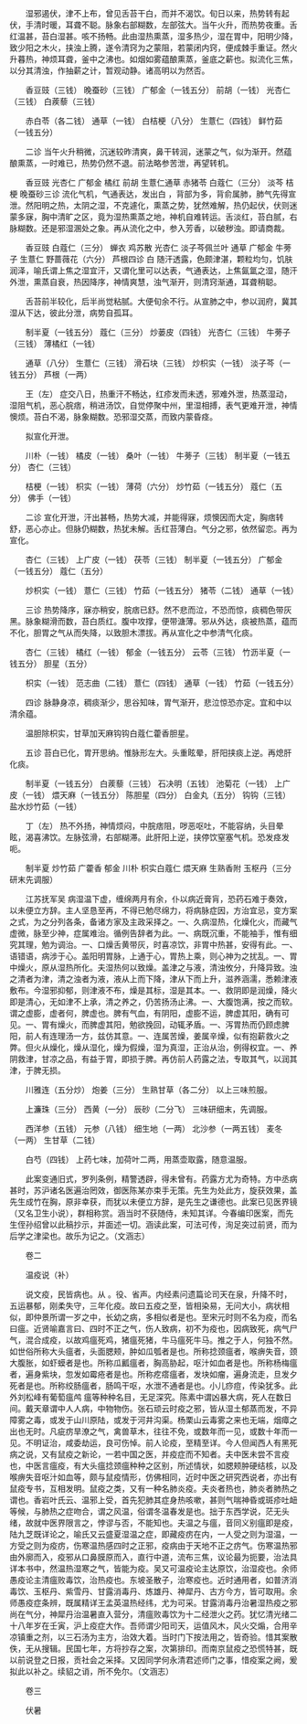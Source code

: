 <!-- { "loadSidebar": true } -->
　　湿邪遏伏，津不上布，曾见舌苔干白，而并不渴饮。旬日以来，热势转有起伏，手清时暖，耳聋不聪。脉象右部糊数，左部弦大。当午火升，而热势夜重。舌红温甚，苔白湿甚。咳不扬畅。此由湿热熏蒸，湿多热少，湿在胃中，阳明少降，致少阳之木火，挟浊上腾，遂令清窍为之蒙阻，若蒙闭内窍，便成棘手重证。然火升暮热，神烦耳聋，釜中之沸也。如烟如雾蕴酿熏蒸，釜底之薪也。拟流化三焦，以分其清浊，作抽薪之计，暂观动静。诸高明以为然否。

　　香豆豉（三钱） 晚蚕砂（三钱） 广郁金（一钱五分） 前胡（一钱） 光杏仁（三钱） 白蒺藜（三钱）

　　赤白苓（各二钱） 通草（一钱） 白桔梗（八分） 生薏仁（四钱） 鲜竹茹（一钱五分）

　　二诊 当午火升稍微，沉迷较昨清爽，鼻干转润，迷蒙之气，似为渐开。然蕴酿熏蒸，一时难已，热势仍然不退。前法略参苦泄，再望转机。

　　香豆豉 光杏仁 广郁金 橘红 前胡 生薏仁通草 赤猪苓 白蔻仁（三分） 淡芩 桔梗 晚蚕砂三诊 流化气机，气通表达，发出白 ，背部为多，背俞属肺，肺气先得宣泄。然阳明之热，太阴之湿，不克遽化，熏蒸之势，犹然难解，热仍起伏，伏则迷蒙多寐，胸中清旷之区，竟为湿热熏蒸之地，神机自难转运。舌淡红，苔白腻，右脉糊数。还是邪湿溷处之象。再从流化之中，参入芳香，以破秽浊。即请商裁。

　　香豆豉 白蔻仁（三分） 蝉衣 鸡苏散 光杏仁 淡子芩佩兰叶 通草 广郁金 牛蒡子 生薏仁 野蔷薇花（六分） 芦根四诊 白 随汗透露，色颇津湛，颗粒均匀，饥肤润泽，喻氏谓上焦之湿宜汗，又谓化里可以达表，气通表达，上焦氤氲之湿，随汗 外泄，熏蒸自衰，热因降序，神情爽慧，浊气渐开，则清窍渐通，耳聋稍聪。

　　舌苔前半较化，后半尚觉粘腻。大便旬余不行。从宣肺之中，参以润府，冀其湿从下达，彼此分泄，病势自孤耳。

　　制半夏（一钱五分） 蔻仁（三分） 炒蒌皮（四钱） 光杏仁（三钱） 牛蒡子（三钱） 薄橘红（一钱）

　　通草（八分） 生薏仁（三钱） 滑石块（三钱） 炒枳实（一钱） 淡子芩（一钱五分） 芦根（一两）

　　王（左） 症交八日，热重汗不畅达，红疹发而未透，邪难外泄，热蒸湿动，湿阻气机，恶心脘痞，稍进汤饮，自觉停聚中州，里湿相搏，表气更难开泄，神情懊烦。苔白不渴，脉象糊数。恐邪湿交蒸，而致内蒙昏痉。

　　拟宣化开泄。

　　川朴（一钱） 橘皮（一钱） 桑叶（一钱） 牛蒡子（三钱） 制半夏（一钱五分） 杏仁（三钱）

　　桔梗（一钱） 枳实（一钱） 薄荷（六分） 炒竹茹（一钱五分） 蔻仁（五分） 佛手（一钱）

　　二诊 宣化开泄，汗出甚畅，热势大减，并能得寐，烦懊因而大定，胸痞转舒，恶心亦止。但脉仍糊数，热犹未解。舌红苔薄白。气分之邪，依然留恋。再为宣化。

　　杏仁（三钱） 上广皮（一钱） 茯苓（三钱） 制半夏（一钱五分） 广郁金（一钱五分） 蔻仁（五分）

　　炒枳实（一钱） 薏仁（三钱） 竹茹（一钱五分） 猪苓（二钱） 通草（一钱）

　　三诊 热势降序，寐亦稍安，脘痞已舒。然不悲而泣，不恐而惊，痰稠色带灰黑。脉象糊滑而数，苔白质红。腹中攻撑，便带溏薄。邪从外达，痰被热蒸，蕴而不化，胆胃之气从而失降，以致胆木漂拔。再从宣化之中参清气化痰。

　　杏仁（三钱） 橘红（一钱） 郁金（一钱五分） 云苓（三钱） 竹沥半夏（一钱五分） 胆星（五分）

　　枳实（一钱） 范志曲（二钱） 薏仁（四钱） 通草（一钱） 竹茹（一钱五分）

　　四诊 脉静身凉，稠痰渐少，思谷知味，胃气渐开，悲泣惊恐亦定。宜和中以清余蕴。

　　温胆除枳实，甘草加天麻钩钩白蔻仁藿香胆星。

　　五诊 苔白已化，胃开思纳。惟脉形左大。头重眩晕，肝阳挟痰上逆。再熄肝化痰。

　　制半夏（一钱五分） 白蒺藜（三钱） 石决明（五钱） 池菊花（一钱） 上广皮（一钱） 煨天麻（一钱五分） 陈胆星（四分） 白金丸（五分） 钩钩（三钱） 盐水炒竹茹（一钱）

　　丁（左） 热不外扬，神情烦闷，中脘痞阻，哕恶呕吐，不能容纳，头目晕眩，渴喜沸饮。左脉弦滑，右部糊滞。此肝阳上逆，挟停饮窒塞气机。恐发痉发呃。

　　制半夏 炒竹茹 广藿香 郁金 川朴 枳实白蔻仁 煨天麻 生熟香附 玉枢丹（三分研末先调服）

　　江苏抚军吴 病湿温下虚，缠绵两月有余，仆以病近膏肓，恐药石难于奏效，以未便立方辞。主人坚恳至再，不得已勉尽绵力，将病脉症因，方治宜忌，变方案之式，为之分列各条，备诸方家及主政采择之。一、久病湿热，化燥化火，而藏气虚微，脉至少神，症属难治。循例告辞者为此。一、病既沉重，不能袖手，惟有细究其理，勉为调治。一、口燥舌黄带灰，时喜凉饮，非胃中热甚，安得有此。一、 语错语，病涉于心。盖阳明胃脉，上通于心，胃热上乘，则心神为之扰乱。一、胃中燥火，原从湿热所化。夫湿热何以致燥。盖津之与液，清浊攸分，升降异致。浊之清者为津，清之浊者为液，液从上而下降，津从下而上升，滋养涵濡，悉赖津液敷布。今湿邪抑郁，则津液不布，燥是其标，湿是其本。一、救阴即是润燥，降火即是清心，无如津不上承，清之养之，仍苦扬汤止沸。一、大腹饱满，按之而软。谓之虚膨，虚者何，脾虚也。脾有气血，有阴阳，虚膨不运，脾虚其阳，确有可见。一、胃有燥火，而脾虚其阳，勉欲挽回，动辄矛盾。一、泻胃热而仍顾虑脾阳，前人有连理汤一方，兹仿其意。一、连属苦燥，姜属辛燥，似有抱薪救火之弊。但火从燥化，燥从湿化，燥为假燥，湿为真湿，正治从治，例得权宜。一、养阴救津，甘凉之品，有益于胃，即损于脾。再仿前人药露之法，专取其气，以润其津，于脾无损。

　　川雅连（五分炒） 炮姜（三分） 生熟甘草（各二分） 以上三味煎服。

　　上濂珠（三分） 西黄（一分） 辰砂（二分飞） 三味研细末，先调服。

　　西洋参（五钱） 元参（八钱） 细生地（一两） 北沙参（一两五钱） 麦冬（一两） 生甘草（二钱）

　　白芍（四钱） 上药七味，加荷叶二两，用蒸壶取露，随意温服。

　　此案变通旧式，罗列条例，精警透辟，得未曾有。药露方尤为奇特。方中丞病甚时，苏沪诸名医遍治罔效，御医陈某亦束手无策。先生为处此方，旋获效果，盖先生成竹在胸，原非幸获，而犹以未便立方辞，是先生之谦德也。此案已见医界镜（又名卫生小说），群相称赏。涵当时不获随侍，未知其详。今春编印医案，而先生侄孙绍曾以此稿抄示，并面述一切。涵读此案，可法可传，洵足突过前贤，而为后学之津梁也。故乐为记之。（文涵志）

　　卷二

　　温疫说（补）

　　说文疫，民皆病也。从 。役、省声。内经素问遗篇论司天在泉，升降不时，五运暴郁，刚柔失守，三年化疫。故曰五疫之至，皆相染易，无问大小，病状相似，即仲景所谓一岁之中，长幼之病，多相似者是也。至宋元时则不名为疫，而名曰瘟。近贤喻嘉言曰、四时不正之气，伤人致病，初不为疫也，因病致死，病气尸气，混合成疫，以故鸡瘟死鸡，猪瘟死猪，牛马瘟死牛马。推之于人，何独不然。如世俗所称大头瘟者，头面腮颊，肿如瓜瓠者是也。所称捻颈瘟者，喉痹失音，颈大腹胀，如虾蟆者是也。所称瓜瓤瘟者，胸高胁起，呕汁如血者是也。所称杨梅瘟者，遍身紫块，忽发如霉疮者是也。所称疙瘩瘟者，发块如瘤，遍身流走，旦发夕死者是也。所称绞肠瘟者，肠鸣干呕，水泄不通者是也。小儿痧痘，传染犹多。此外刘松峰有葡萄瘟鸬 瘟等种种名目，无足深究。陈素中谓凶暴大病，死人在数日间。戴天章谓中人人病，中物物伤。张石顽云时疫之邪，皆从湿土郁蒸而发，不异障雾之毒，或发于山川原陆，或发于河井沟渠。杨栗山云毒雾之来也无端，烟瘴之出也无时。凡疵疠旱潦之气，禽兽草木，往往不免，或数年而一见，或数十年而一见。不明证治，咸委劫运，良可伤悼。前人论疫，至精至详。今人但闻西人有黑死病之说，又有鼠疫之新论，一若中国之医，并疫症而不知者。夫中医未尝不言疫也，中医言瘟疫，有大头瘟捻颈瘟种种之区别，所述情状，如腮颊肿硬结核，以及喉痹失音呕汁如血等，颇与鼠疫情形，仿佛相同，近时中医之研究西说者，亦出有鼠疫专书，互相发明。鼠疫之类，又有一种名肺炎疫。夫炎者热也，肺炎者肺热之谓也。香岩叶氏云、温邪上受，首先犯肺其症身热咳嗽，甚则气喘神昏或斑疹吐衄等候，与肺热之症吻合，谓之风温，俗谓冬温春发是也。拙于东西学说，茫无头绪，故就中医界限言之，悖谬与否，不能知也。夫温之与瘟，音同义别瘟即是疫，陆九芝既详论之，喻氏又云盛夏湿温之症，即藏疫疠在内，一人受之则为湿温，一方受之则为疫疠，伤寒温热感四时之正邪，疫病由于天地不正之疠气。伤寒温热邪由外廓而入，疫邪从口鼻膜原而入，直行中道，流布三焦，议论最为扼要，治法具详本书中，然温热湿寒之气，皆能为疫。吴又可温疫论主达原饮，治湿疫也。余师愚疫论主清瘟败毒饮，治热疫也。东坡圣散子，治寒疫也。近时通用者，如普济消毒饮、玉枢丹、紫雪丹、甘露消毒丹、炼雄丹、神犀丹、古方今方，皆可取用。余师愚疫症条辨，既属精详王孟英温热经纬，尤为可采。甘露消毒丹治暑湿热疫之邪尚在气分，神犀丹治温暑直入营分，清瘟败毒饮为十二经泄火之药。犹忆清光绪二十八年岁在壬寅，沪上疫症大作。吾师谓少阳司天，运值风木，风火交煽，合用辛凉镇重之剂，以三石汤为主方，治效大着。当时门下按法用之，皆奇验。惜其案散佚，无从搜辑。民国七年，方将抄存之案，次第排印。而南京鼠疫之恐慌特甚，既以前说登之日报，贡社会之采择。又因同学何永清君述师门之事，惜疫案之阙，爰拟此以补之。续貂之诮，所不免尔。（文涵志）

　　卷三

　　伏暑

